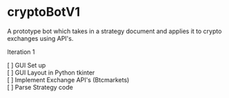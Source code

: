 # cryptoBotV1
A prototype bot which takes in a strategy document and applies it to crypto exchanges using API's.

Iteration 1

[ ] GUI Set up <br/>
[ ] GUI Layout in Python tkinter <br/>
[ ] Implement Exchange API's (Btcmarkets) <br/>
[ ] Parse Strategy code <br/>
